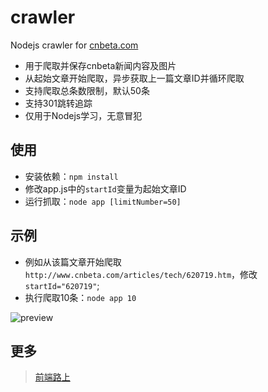 # crawler

Nodejs crawler for [cnbeta.com](http://www.cnbeta.com/)

- 用于爬取并保存cnbeta新闻内容及图片
- 从起始文章开始爬取，异步获取上一篇文章ID并循环爬取
- 支持爬取总条数限制，默认50条
- 支持301跳转追踪
- 仅用于Nodejs学习，无意冒犯

## 使用

- 安装依赖：`npm install`
- 修改app.js中的`startId`变量为起始文章ID
- 运行抓取：`node app [limitNumber=50]`

## 示例

- 例如从该篇文章开始爬取`http://www.cnbeta.com/articles/tech/620719.htm`，修改 `startId="620719"`;
- 执行爬取10条：`node app 10`

![preview](https://raw.githubusercontent.com/tower1229/crawler/master/asset/preview.png)

## 更多
> [前端路上](http://refined-x.com)
